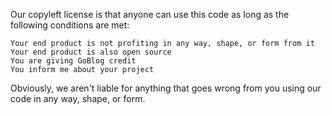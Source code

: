 Our copyleft license is that anyone can use this code as long as the following conditions are met:

    Your end product is not profiting in any way, shape, or form from it
    Your end product is also open source
    You are giving GoBlog credit
    You inform me about your project

Obviously, we aren't liable for anything that goes wrong from you using our code in any way, shape, or form.
